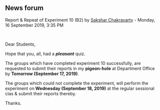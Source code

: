 <h2>News forum</h2><a href="https://moodle.cse.buet.ac.bd/user/view.php?id=1766&course=431"></a>
Report & Repeat of Experiment 10 (B2)
by <a href="https://moodle.cse.buet.ac.bd/user/view.php?id=1766&course=431">Sakshar Chakravarty</a> - Monday, 16 September 2019, 3:35 PM


 

Dear Students,
<br />

Hope that you, all, had a *<b>pleasant</b>* quiz.

The groups which have completed experiment 10 successfully, are requested to submit their reports in my <b>pigeon-hole</b> at Department Office by <b>Tomorrow (September 17, 2019)</b>.

The groups which could not complete the experiment, will perform the experiment on<b> Wednesday (September 18, 2019)</b> at the regular sessional clas & submit their reports thereby.

Thanks.









